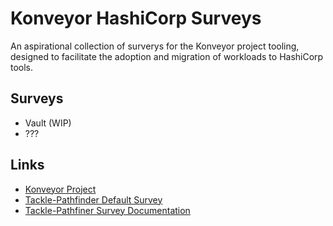 # Konveyor HashiCorp Surveys

An aspirational collection of surverys for the Konveyor project tooling, designed to facilitate the adoption and migration of workloads to HashiCorp tools.

## Surveys

* Vault (WIP)
* ???

## Links

* [Konveyor Project](https://www.konveyor.io/)
* [Tackle-Pathfinder Default Survey](https://github.com/konveyor/tackle2-seed/blob/8e9aceed9b236e43ed2853aaccf559f135bd9739/resources/questionnaire.yaml)
* [Tackle-Pathfiner Survey Documentation](https://github.com/konveyor/tackle2-hub/blob/ae3cb7d1bdafd368e5caf6eb55758da5ab7407c3/docs/questionnaire-yaml.md)